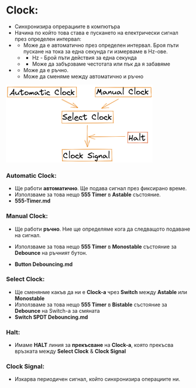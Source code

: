 # Clock:

- Синхронизира опрерациите в компютъра
- Начина по който това става е пускането на електрически сигнал през определен интервал:
- - Може да е автоматично през определен интервал. Броя пъти пускане на тока за една секунда ги измерваме в Hz-ове.
  - - Hz - Брой пъти действия за една секунда
  - - Може да забързваме честотата или пък да я забавяме
- - Може да е ръчно.
  - Може да сменяме между автоматично и ръчно



<img src=".\Pictures\image-20220604142834113.png" alt="image-20220604142834113" style="zoom:50%;" />



### **Automatic Clock:**

- Ще работи **автоматично**. Ще подава сигнал през фиксирано време.
- Използваме за това нещо **555 Timer** в **Astable** състояние.
- **555-Timer.md**

### **Manual Clock:**

- Ще работи **ръчно**. Ние ще определяме кога да следващото подаване на сигнал.
- Използваме за това нещо **555 Timer** в **Monostable** състояние за **Debounce** на ръчният бутон.

- **Button Debouncing.md**

### **Select Clock:**

- Ще сменянме какъв да ни е **Clock-a** чрез **Switch** между **Astable** или **Monostable**
- Използваме за това нещо **555 Timer** в **Bistable** състояние за **Debounce** на Switch-a за смяната
- **Switch SPDT Debouncing.md**

### Halt: 

- Имаме **HALT** линия за **прекъсване** на **Clock-a**, която прекъсва връзката между **Select Clock** & **Clock Signal**

### Clock Signal:

- Изкарва периодичен сигнал, който синхронизира операциите ни.